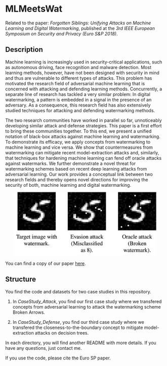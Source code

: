 # MLMeetsWat
Related to the paper: *Forgotten Siblings: Unifying Attacks on Machine Learning and Digital Watermarking*,
published at the *3rd IEEE European Symposium on Security and Privacy (Euro S&P 2018)*.

## Description
Machine learning is increasingly used in security-critical applications, such as autonomous driving, face recognition and malware detection. Most learning methods, however, have not been designed with security in mind and thus are vulnerable to different types of attacks. This problem has motivated the research field of adversarial machine learning that is concerned with attacking and defending learning methods. Concurrently, a separate line of research has tackled a very similar problem: In digital watermarking, a pattern is embedded in a signal in the presence of an adversary. As a consequence, this research field has also extensively studied techniques for attacking and defending watermarking methods.

The two research communities have worked in parallel so far, unnoticeably developing similar attack and defense strategies. This paper is a first effort to bring these communities together. To this end, we present a unified notation of black-box attacks against machine learning and watermarking. To demonstrate its efficacy, we apply concepts from watermarking to machine learning and vice versa. We show that countermeasures from watermarking can mitigate recent model-extraction attacks and, similarly, that techniques for hardening machine learning can fend off oracle attacks against watermarks. We further demonstrate a novel threat for watermarking schemes based on recent deep learning attacks from adversarial learning. Our work provides a conceptual link between two research fields and thereby opens novel directions for improving the security of both, machine learning and digital watermarking.

<p align="center">
<img src="./intro-watmeetsml.jpg" width="450" height="199" alt="Example of similar attacks in DW and ML" />
</p>

You can find a copy of our paper [here](https://www.tu-braunschweig.de/Medien-DB/sec-team/erwin/mlmeetswat_eurosp2018.pdf).

## Structure

You find the code and datasets for two case studies in this repository.

1. In *CaseStudy_Attack*, you find our first case study where
we transfered concepts from adversarial learning to attack the watermarking
scheme Broken Arrows.

2. In *CaseStudy_Defense*, you find our third case study
where we transfered the closeness-to-the-boundary concept to mitigate model-extraction
attacks on decision trees.

In each directory, you will find another README with more details. 
If you have any questions, just contact me.

If you use the code, please cite the Euro SP paper. 

